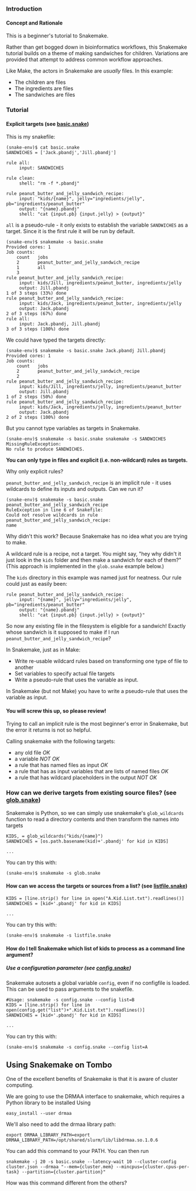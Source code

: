 ### Introduction
#### Concept and Rationale
This is a beginner's tutorial to Snakemake.

Rather than get bogged down in bioinformatics workflows, this Snakemake tutorial builds on a theme of making sandwiches for children. Variations are provided that attempt to address common workflow approaches.

Like Make, the actors in Snakemake are *usually* files. In this example:
* The children are files
* The ingredients are files
* The sandwiches are files

### Tutorial
#### Explicit targets (see [basic.snake](basic.snake))
This is my snakefile:
```
(snake-env)$ cat basic.snake
SANDWICHES = ['Jack.pbandj','Jill.pbandj']

rule all:
     input: SANDWICHES

rule clean:
     shell: "rm -f *.pbandj"

rule peanut_butter_and_jelly_sandwich_recipe:
     input: "kids/{name}", jelly="ingredients/jelly", pb="ingredients/peanut_butter"
     output: "{name}.pbandj"
     shell: "cat {input.pb} {input.jelly} > {output}"
```

`all` is a pseudo-rule - it only exists to establish the variable `SANDWICHES` as a target.
Since it is the first rule it will be run by default.

```
(snake-env)$ snakemake -s basic.snake
Provided cores: 1
Job counts:
    count	jobs
    2		peanut_butter_and_jelly_sandwich_recipe
    1		all
    3
rule peanut_butter_and_jelly_sandwich_recipe:
     input: kids/Jill, ingredients/peanut_butter, ingredients/jelly
     output: Jill.pbandj
1 of 3 steps (33%) done
rule peanut_butter_and_jelly_sandwich_recipe:
     input: kids/Jack, ingredients/peanut_butter, ingredients/jelly
     output: Jack.pbandj
2 of 3 steps (67%) done
rule all:
     input: Jack.pbandj, Jill.pbandj
3 of 3 steps (100%) done
```
We could have typed the targets directly:
```
(snake-env)$ snakemake -s basic.snake Jack.pbandj Jill.pbandj
Provided cores: 1
Job counts:
    count	jobs
    2		peanut_butter_and_jelly_sandwich_recipe
    2
rule peanut_butter_and_jelly_sandwich_recipe:
     input: kids/Jill, ingredients/jelly, ingredients/peanut_butter
     output: Jill.pbandj
1 of 2 steps (50%) done
rule peanut_butter_and_jelly_sandwich_recipe:
     input: kids/Jack, ingredients/jelly, ingredients/peanut_butter
     output: Jack.pbandj
2 of 2 steps (100%) done
```
But you cannot type variables as targets in Snakemake.
```
(snake-env)$ snakemake -s basic.snake snakemake -s SANDWICHES
MissingRuleException:
No rule to produce SANDWICHES.
```
**You can only type in files and explicit (i.e. non-wildcard) rules as targets.**

Why only explicit rules?

`peanut_butter_and_jelly_sandwich_recipe` is an implicit rule - it uses wildcards to define its inputs and outputs. Can we run it?
```
(snake-env)$ snakemake -s basic.snake peanut_butter_and_jelly_sandwich_recipe
RuleException in line 6 of Snakefile:
Could not resolve wildcards in rule peanut_butter_and_jelly_sandwich_recipe:
name
```
Why didn't this work? Because Snakemake has no idea what you are trying to make.

A wildcard rule is a recipe, not a target. You might say, "hey why didn't it just look in the `kids` folder and then make a sandwich for each of them?" (This approach is implemented in the `glob.snake` example below.)



The `kids` directory in this example was named just for neatness. Our rule could just as easily been:
```
rule peanut_butter_and_jelly_sandwich_recipe:
     input: "{name}", jelly="ingredients/jelly", pb="ingredients/peanut_butter"
     output: "{name}.pbandj"
     shell: "cat {input.pb} {input.jelly} > {output}"
```

So now any existing file in the filesystem is eligible for a sandwich! Exactly whose sandwich is it supposed to make if I run `peanut_butter_and_jelly_sandwich_recipe`?


In Snakemake, just as in Make:
*  Write re-usable wildcard rules based on transforming one type of file to another
*  Set variables to specify actual file targets
*  Write a pseudo-rule that uses the variable as input.

In Snakemake (but not Make) you have to write a pseudo-rule that uses the variable as input.

#### You will screw this up, so please review!
Trying to call an implicit rule is the most beginner's error in Snakemake, but the error it returns is not so helpful.

Calling snakemake with the following targets:
* any old file *OK*
* a variable *NOT OK*
* a rule that has named files as input *OK*
* a rule that has as input variables that are lists of named files *OK*
* a rule that has wildcard placeholders in the output *NOT OK*

### How can we derive targets from existing source files?  (see [glob.snake](glob.snake))

Snakemake is Python, so we can simply use snakemake's `glob_wildcards` function to read a directory contents and then transform the names into targets
```
KIDS, = glob_wildcards("kids/{name}")
SANDWICHES = [os.path.basename(kid)+'.pbandj' for kid in KIDS]

...
```
You can try this with:
```
(snake-env)$ snakemake -s glob.snake
```
#### How can we access the targets or sources from a list? (see [listfile.snake](listfile.snake))
```
KIDS = [line.strip() for line in open("A.Kid.List.txt").readlines()]
SANDWICHES = [kid+'.pbandj' for kid in KIDS]

...
```
You can try this with:
```
(snake-env)$ snakemake -s listfile.snake
```

#### How do I tell Snakemake which list of kids to process as a command line argument?

##### Use a configuration parameter (see [config.snake](config.snake))
Snakemake autosets a global variable `config`, even if no configfile is loaded. This can be used to pass arguments to the snakefile.
```
#Usage: snakemake -s config.snake --config list=B
KIDS = [line.strip() for line in open(config.get("list")+".Kid.List.txt").readlines()]
SANDWICHES = [kid+'.pbandj' for kid in KIDS]

...
```

You can try this with:
```
(snake-env)$ snakemake -s config.snake --config list=A
```

## Using Snakemake on Tombo

One of the excellent benefits of Snakemake is that it is aware of cluster computing.

We are going to use the DRMAA interface to snakemake, which requires a Python library to be installed Using

```
easy_install --user drmaa
```

We'll also need to add the drmaa library path:

```
export DRMAA_LIBRARY_PATH=export DRMAA_LIBRARY_PATH=/opt/shared/slurm/lib/libdrmaa.so.1.0.6
```

You can add this command to your PATH. You can then run

```
snakemake -j 20 -s basic.snake --latency-wait 10 --cluster-config cluster.json --drmaa "--mem={cluster.mem} --mincpus={cluster.cpus-per-task} --partition={cluster.partition}"
```

How was this command different from the others?
